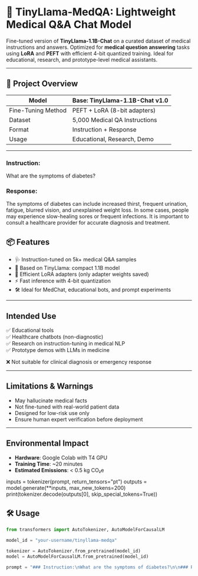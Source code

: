 # 🧠 TinyLlama-MedQA: Lightweight Medical Q&A Chat Model

Fine-tuned version of **TinyLlama-1.1B-Chat** on a curated dataset of medical instructions and answers. Optimized for **medical question answering** tasks using **LoRA** and **PEFT** with efficient 4-bit quantized training. Ideal for educational, research, and prototype-level medical assistants.

---

## 🚀 Project Overview

| Model              | Base: TinyLlama-1.1B-Chat v1.0 |
|--------------------|-------------------------------|
| Fine-Tuning Method | PEFT + LoRA (8-bit adapters)  |
| Dataset            | 5,000 Medical QA Instructions |
| Format             | Instruction + Response         |
| Usage              | Educational, Research, Demo   |

---

### Instruction:
What are the symptoms of diabetes?

### Response:
The symptoms of diabetes can include increased thirst, frequent urination, fatigue, blurred vision, and unexplained weight loss. In some cases, people may experience slow-healing sores or frequent infections. It is important to consult a healthcare provider for accurate diagnosis and treatment.

## 📦 Features

- 🩺 Instruction-tuned on 5k+ medical Q&A samples  
- 🧠 Based on TinyLlama: compact 1.1B model  
- 🧪 Efficient LoRA adapters (only adapter weights saved)  
- ⚡ Fast inference with 4-bit quantization  
- 🛠️ Ideal for MedChat, educational bots, and prompt experiments

---

## Intended Use

✅ Educational tools  
✅ Healthcare chatbots (non-diagnostic)  
✅ Research on instruction-tuning in medical NLP  
✅ Prototype demos with LLMs in medicine  

❌ Not suitable for clinical diagnosis or emergency response  

---

##  Limitations & Warnings

- May hallucinate medical facts  
- Not fine-tuned with real-world patient data  
- Designed for low-risk use only  
- Ensure human expert verification before deployment  

---

## Environmental Impact

- **Hardware**: Google Colab with T4 GPU  
- **Training Time**: ~20 minutes  
- **Estimated Emissions**: < 0.5 kg CO₂e  

inputs = tokenizer(prompt, return_tensors="pt")
outputs = model.generate(**inputs, max_new_tokens=200)
print(tokenizer.decode(outputs[0], skip_special_tokens=True))

## 🛠️ Usage

```python
from transformers import AutoTokenizer, AutoModelForCausalLM

model_id = "your-username/tinyllama-medqa"

tokenizer = AutoTokenizer.from_pretrained(model_id)
model = AutoModelForCausalLM.from_pretrained(model_id)

prompt = "### Instruction:\nWhat are the symptoms of diabetes?\n\n### Response:\n"


